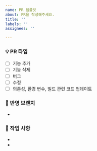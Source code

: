 ```yaml
---
name: PR 템플릿
about: PR을 작성해주세요.
title: ''
labels: ''
assignees: ''

---
```


### 💡 PR 타입
- [ ] 기능 추가
- [ ] 기능 삭제
- [ ] 버그 
- [ ] 수정
- [ ] 의존성, 환경 변수, 빌드 관련 코드 업데이트

### 🌿 반영 브랜치
- 

### 📝 작업 사항
-
-
